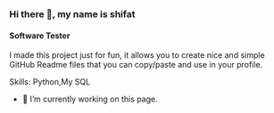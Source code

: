 ### Hi there 👋, my name is shifat
#### Software Tester

I made this project just for fun, it allows you to create nice and simple GitHub Readme files that you can copy/paste and use in your profile.

Skills: Python,My SQL

- 🔭 I’m currently working on this page. 





